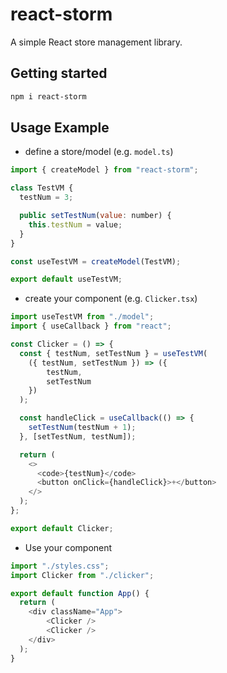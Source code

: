 # react-storm

A simple React store management library.

## Getting started

```bash
npm i react-storm
```


## Usage Example

* define a store/model (e.g. `model.ts`)
```javascript
import { createModel } from "react-storm";

class TestVM {
  testNum = 3;

  public setTestNum(value: number) {
    this.testNum = value;
  }
}

const useTestVM = createModel(TestVM);

export default useTestVM;
```

* create your component (e.g. `Clicker.tsx`)
```javascript
import useTestVM from "./model";
import { useCallback } from "react";

const Clicker = () => {
  const { testNum, setTestNum } = useTestVM(
    ({ testNum, setTestNum }) => ({
        testNum,
        setTestNum
    })
  );

  const handleClick = useCallback(() => {
    setTestNum(testNum + 1);
  }, [setTestNum, testNum]);

  return (
    <>
      <code>{testNum}</code>
      <button onClick={handleClick}>+</button>
    </>
  );
};

export default Clicker;
```
* Use your component
```javascript
import "./styles.css";
import Clicker from "./clicker";

export default function App() {
  return (
    <div className="App">
        <Clicker />
        <Clicker />
    </div>
  );
}
```
